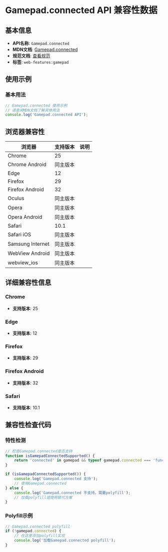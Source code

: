 # Gamepad.connected API 兼容性数据

## 基本信息

- **API名称**: `Gamepad.connected`
- **MDN文档**: [Gamepad.connected](https://developer.mozilla.org/docs/Web/API/Gamepad/connected)
- **规范文档**: [查看规范](https://w3c.github.io/gamepad/#dom-gamepad-connected)
- **标签**: `web-features:gamepad`

## 使用示例

### 基本用法

```javascript
// Gamepad.connected 使用示例
// 请查阅MDN文档了解具体用法
console.log('Gamepad.connected API');
```

## 浏览器兼容性

| 浏览器 | 支持版本 | 说明 |
|--------|----------|------|
| Chrome | 25 |  |
| Chrome Android | 同主版本 |  |
| Edge | 12 |  |
| Firefox | 29 |  |
| Firefox Android | 32 |  |
| Oculus | 同主版本 |  |
| Opera | 同主版本 |  |
| Opera Android | 同主版本 |  |
| Safari | 10.1 |  |
| Safari iOS | 同主版本 |  |
| Samsung Internet | 同主版本 |  |
| WebView Android | 同主版本 |  |
| webview_ios | 同主版本 |  |

## 详细兼容性信息

### Chrome

- **支持版本**: 25

### Edge

- **支持版本**: 12

### Firefox

- **支持版本**: 29

### Firefox Android

- **支持版本**: 32

### Safari

- **支持版本**: 10.1

## 兼容性检查代码

### 特性检测

```javascript
// 检查Gamepad.connected是否支持
function isGamepadConnectedSupported() {
    return 'connected' in gamepad && typeof gamepad.connected === 'function';
}

if (isGamepadConnectedSupported()) {
    console.log('Gamepad.connected 支持');
    // 使用Gamepad.connected
} else {
    console.log('Gamepad.connected 不支持，需要polyfill');
    // 加载polyfill或使用替代方案
}
```

### Polyfill示例

```javascript
// Gamepad.connected polyfill
if (!gamepad.connected) {
    // 在这里添加polyfill实现
    console.log('加载Gamepad.connected polyfill');
}
```

